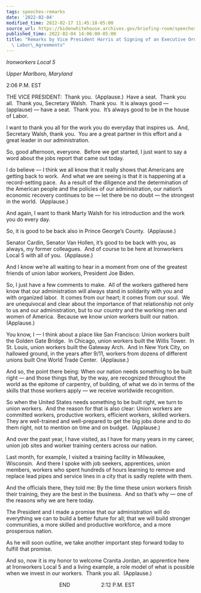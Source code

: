 ```yaml
---
tags: speeches-remarks
date: '2022-02-04'
modified_time: 2022-02-17 11:45:18-05:00
source_url: https://bidenwhitehouse.archives.gov/briefing-room/speeches-remarks/2022/02/04/remarks-by-vice-president-harris-at-signing-of-an-executive-order-on-project-labor-agreements/
published_time: 2022-02-04 14:06:00-05:00
title: "Remarks by Vice President Harris at Signing of an Executive Order on Project\
  \ Labor\_Agreements"
---
```

 
*Ironworkers Local 5*

*Upper Marlboro, Maryland*

2:06 P.M. EST

THE VICE PRESIDENT:  Thank you.  (Applause.)  Have a seat.  Thank you
all.  Thank you, Secretary Walsh.  Thank you.  It is always good —
(applause) — have a seat.  Thank you.  It’s always good to be in the
house of Labor. 

I want to thank you all for the work you do everyday that inspires us. 
And, Secretary Walsh, thank you.  You are a great partner in this effort
and a great leader in our administration.

So, good afternoon, everyone.  Before we get started, I just want to say
a word about the jobs report that came out today. 

I do believe — I think we all know that it really shows that Americans
are getting back to work.  And what we are seeing is that it is
happening at a record-setting pace.  As a result of the diligence and
the determination of the American people and the policies of our
administration, our nation’s economic recovery continues to be — let
there be no doubt — the strongest in the world.  (Applause.) 

And again, I want to thank Marty Walsh for his introduction and the work
you do every day. 

So, it is good to be back also in Prince George’s County.  (Applause.)

Senator Cardin, Senator Van Hollen, it’s good to be back with you, as
always, my former colleagues.  And of course to be here at Ironworkers
Local 5 with all of you.  (Applause.)

And I know we’re all waiting to hear in a moment from one of the
greatest friends of union labor workers, President Joe Biden.

So, I just have a few comments to make.  All of the workers gathered
here know that our administration will always stand in solidarity with
you and with organized labor.  It comes from our heart; it comes from
our soul.  We are unequivocal and clear about the importance of that
relationship not only to us and our administration, but to our country
and the working men and women of America.  Because we know union workers
built our nation.  (Applause.)   

You know, I — I think about a place like San Francisco: Union workers
built the Golden Gate Bridge.  In Chicago, union workers built the
Willis Tower.  In St. Louis, union workers built the Gateway Arch.  And
in New York City, on hallowed ground, in the years after 9/11, workers
from dozens of different unions built One World Trade Center. 
(Applause.)   

And so, the point there being: When our nation needs something to be
built right — and those things that, by the way, are recognized
throughout the world as the epitome of carpentry, of building, of what
we do in terms of the skills that those workers apply — we receive
worldwide recognition.

So when the United States needs something to be built right, we turn to
union workers.  And the reason for that is also clear: Union workers are
committed workers, productive workers, efficient workers, skilled
workers.  They are well-trained and well-prepared to get the big jobs
done and to do them right, not to mention on time and on budget. 
(Applause.)

And over the past year, I have visited, as I have for many years in my
career, union job sites and worker training centers across our nation.

Last month, for example, I visited a training facility in Milwaukee,
Wisconsin.  And there I spoke with job seekers, apprentices, union
members, workers who spent hundreds of hours learning to remove and
replace lead pipes and service lines in a city that is sadly replete
with them.  
  
And the officials there, they told me: By the time these union workers
finish their training, they are the best in the business.  And so that’s
why — one of the reasons why we are here today.

The President and I made a promise that our administration will do
everything we can to build a better future for all; that we will build
stronger communities, a more skilled and productive workforce, and a
more prosperous nation.

As he will soon outline, we take another important step forward today to
fulfill that promise.

And so, now it is my honor to welcome Cranita Jordan, an apprentice here
at Ironworkers Local 5 and a living example, a role model of what is
possible when we invest in our workers.  Thank you all.  (Applause.)    
  
                                    END                     2:12 P.M.
EST
